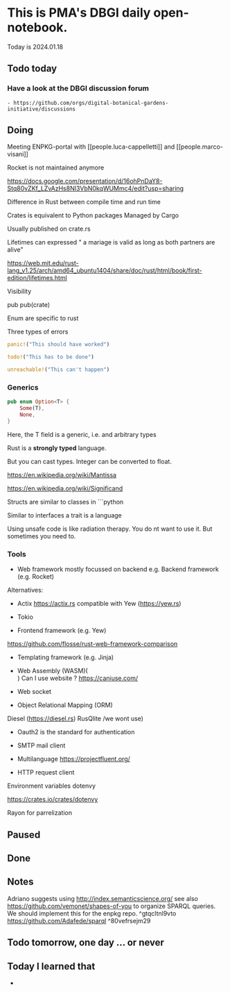 

# This is PMA's DBGI daily open-notebook.

Today is 2024.01.18

## Todo today

### Have a look at the DBGI discussion forum
    - https://github.com/orgs/digital-botanical-gardens-initiative/discussions
###
###

## Doing

Meeting ENPKG-portal with [[people.luca-cappelletti]] and [[people.marco-visani]]

Rocket is not maintained anymore

https://docs.google.com/presentation/d/16ohPnDaY8-Stq80vZKf_LZvAzHs8NI3VbN0kqWUMmc4/edit?usp=sharing

Difference in Rust between compile time and run time

Crates is equivalent to Python packages
Managed by Cargo

Usually published on crate.rs

Lifetimes can expressed " a mariage is valid as long as both partners are alive"

https://web.mit.edu/rust-lang_v1.25/arch/amd64_ubuntu1404/share/doc/rust/html/book/first-edition/lifetimes.html


Visibility 

pub 
pub(crate)



Enum are specific to rust


Three types of errors 

```rust
panic!("This should have worked")
```

```rust
todo!("This has to be done")
```

```rust
unreachable!("This can't happen")
```


### Generics


```rust
pub enum Option<T> {
    Some(T),
    None,
}
```
                                                                           

Here, the T field is a generic, i.e. and arbitrary types


Rust is a **strongly typed** language.

But you can cast types. 
Integer can be converted to float.


https://en.wikipedia.org/wiki/Mantissa


https://en.wikipedia.org/wiki/Significand



Structs are similar to classes in ```python

Similar to interfaces a trait is a language

Using unsafe code is like radiation therapy. You do        nt want to use it. But sometimes you need to.


### Tools

- Web framework mostly focussed on backend
 e.g. Backend framework (e.g. Rocket)

 Alternatives:
- Actix https://actix.rs compatible with Yew (https://yew.rs)
- Tokio 


- Frontend framework (e.g. Yew)


https://github.com/flosse/rust-web-framework-comparison


- Templating framework (e.g. Jinja)


- Web Assembly (WASM)(     
)
Can I use website ? https://caniuse.com/


- Web socket    

- Object Relational Mapping (ORM)

Diesel (https://diesel.rs)
RusQlite /we wont use)

- Oauth2 is the standard for authentication


- SMTP mail client 


- Multilanguage 
https://projectfluent.org/


- HTTP request client

Environment variables
dotenvy

https://crates.io/crates/dotenvy

Rayon for parrelization








## Paused

## Done

## Notes

Adriano suggests using http://index.semanticscience.org/ see also https://github.com/vemonet/shapes-of-you to organize SPARQL queries. We should implement this for the enpkg repo. ^gtqcltnl9vto
https://github.com/Adafede/sparql ^80vefrsejm29




## Todo tomorrow, one day ... or never

###
###
###


## Today I learned that

-